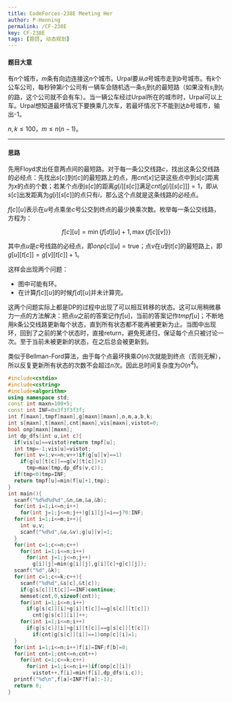 ```yaml
---
title: CodeForces-238E Meeting Her
author: P-Henning
permalink: /CF-238E
key: CF-238E
tags: [题目, 动态规划]
---
```


#### 题目大意

有$n$个城市，$m$条有向边连接这$n$个城市。Urpal要从$a$号城市走到$b$号城市。有$k$个公车公司，每秒钟第$i$个公司有一辆车会随机选一条$s_i$到$t_i$的最短路（如果没有$s_i$到$t_i$的路，这个公司就不会有车）。当一辆公车经过Urpal所在的城市时，Urpal可以上车。Urpal想知道最坏情况下要换乘几次车，若最坏情况下不能到达$b$号城市，输出-1。

$n,k\leqslant 100$，$m\leqslant n(n-1)$。

<!--more-->

---

#### 思路

先用Floyd求出任意两点间的最短路。对于每一条公交线路$c$，找出这条公交线路的必经点：先找出$s[c]$到$t[c]$的最短路上的点，用$cnt[x]$记录这些点中到$s[c]$距离为$x$的点的个数；若某个点$i$到$s[c]$的距离$g[i][s[c]]$满足$cnt[g[i][s[c]]]=1$，即从$s[c]$出发距离为$g[i][s[c]]$的点只有$i$，那么这个点就是这条线路的必经点。

$f[c][u]$表示在$u$号点乘坐$c$号公交到终点的最少换乘次数。枚举每一条公交线路，方程为：

$$f[c][u]=\min\lbrace f[d][u]+1,\max\lbrace f[c][v]\rbrace\rbrace$$

其中点$u$是$c$号线路的必经点，即$onp[c][u]=\text{true}$；点$v$在$u$到$t[c]$的最短路上，即$g[u][t[c]]=g[v][t[c]]+1$。

这样会出现两个问题：

- 图中可能有环。
- 在计算$f[c][u]$的时候$f[d][u]$并未计算完。

这两个问题实际上都是DP的过程中出现了可以相互转移的状态。这可以用稍微暴力一点的方法解决：把点$u$之前的答案记作$f[u]$，当前的答案记作$tmpf[u]$；不断地用$k$条公交线路更新每个状态，直到所有状态都不能再被更新为止。当图中出现环，回到了之前的某个状态时，直接return，避免死递归，保证每个点只被讨论一次。至于当前未被更新的状态，在之后总会被更新到。

类似于Bellman-Ford算法，由于每个点最坏换乘$O(n)$次就能到终点（否则无解），所以反复更新所有状态的次数不会超过$n$次。因此总时间复杂度为$O(n^4)$。

```cpp
#include<cstdio>
#include<cstring>
#include<algorithm>
using namespace std;
const int maxn=100+5;
const int INF=0x3f3f3f3f;
int f[maxn],tmpf[maxn],g[maxn][maxn],n,m,a,b,k;
int s[maxn],t[maxn],cnt[maxn],vis[maxn],vistot=0;
bool onp[maxn][maxn];
int dp_dfs(int u,int c){
  if(vis[u]==vistot)return tmpf[u];
  int tmp=-1;vis[u]=vistot;
  for(int v=1;v<=n;v++)if(g[u][v]==1)
    if(g[u][t[c]]==g[v][t[c]]+1)
      tmp=max(tmp,dp_dfs(v,c)); 
  if(tmp<0)tmp=INF;
  return tmpf[u]=min(f[u]+1,tmp);
}
int main(){
  scanf("%d%d%d%d",&n,&m,&a,&b);
  for(int i=1;i<=n;i++)
    for(int j=1;j<=n;j++)g[i][j]=i==j?0:INF;
  for(int i=1;i<=m;i++){
    int u,v;
    scanf("%d%d",&u,&v);g[u][v]=1;
  }
  for(int c=1;c<=n;c++)
    for(int i=1;i<=n;i++)
      for(int j=1;j<=n;j++)
        g[i][j]=min(g[i][j],g[i][c]+g[c][j]);
  scanf("%d",&k);
  for(int c=1;c<=k;c++){
    scanf("%d%d",&s[c],&t[c]);
    if(g[s[c]][t[c]]==INF)continue;
    memset(cnt,0,sizeof(cnt));
    for(int i=1;i<=n;i++)
      if(g[s[c]][i]+g[i][t[c]]==g[s[c]][t[c]])
        cnt[g[s[c]][i]]++;
    for(int i=1;i<=n;i++)
      if(g[s[c]][i]+g[i][t[c]]==g[s[c]][t[c]])
        if(cnt[g[s[c]][i]]==1)onp[c][i]=1;
  }
  for(int i=1;i<=n;i++)f[i]=INF;f[b]=0;
  for(int cnt=1;cnt<=n;cnt++)
    for(int c=1;c<=k;c++)
      for(int i=1;i<=n;i++)if(onp[c][i])
        vistot++,f[i]=min(f[i],dp_dfs(i,c));
  printf("%d\n",f[a]<INF?f[a]:-1);
  return 0;
}
```
